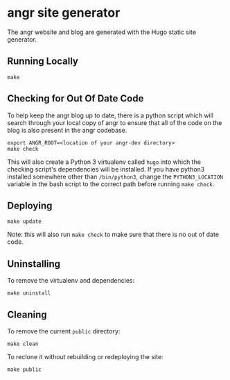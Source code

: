 # angr site generator

The angr website and blog are generated with the Hugo static site generator.

## Running Locally
```
make
```

## Checking for Out Of Date Code
To help keep the angr blog up to date, there is a python script which will search through your local copy of angr to ensure that all of the code on the blog is also present in the angr codebase.
```
export ANGR_ROOT=<location of your angr-dev directory>
make check
```
This will also create a Python 3 virtualenv called `hugo` into which the checking script's dependencies will be installed. If you have python3 installed somewhere other than `/bin/python3`, change the `PYTHON3_LOCATION` variable in the bash script to the correct path before running `make check`.

## Deploying
```
make update
```
Note: this will also run `make check` to make sure that there is no out of date code.

## Uninstalling
To remove the virtualenv and dependencies:
```
make uninstall
```

## Cleaning
To remove the current `public` directory:
```
make clean
```
To reclone it without rebuilding or redeploying the site:
```
make public
```
